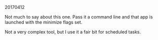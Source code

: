 20170412

Not much to say about this one. Pass it a command line and that app is launched with the minimize flags set.

Not a very complex tool, but I use it a fair bit for scheduled tasks.
